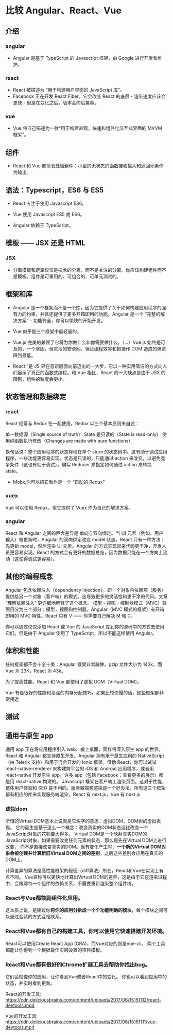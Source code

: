 



# 比较 Angular、React、Vue

 

## 介绍

### angular

- Angular 是基于 TypeScript 的 Javascript 框架，由 Google 进行开发和维护。

### react

- React 被描述为 “用于构建用户界面的 JavaScript 库”。
- Facebook 正在开发 React Fiber。它会改变 React 的底层 - 渲染速度应该会更快 - 但是在变化之后，版本会向后兼容。

### vue

- Vue 将自己描述为一款“用于构建直观，快速和组件化交互式界面的 MVVM 框架”。

## 组件

- React 和 Vue 都擅长处理组件：小型的无状态的函数接收输入和返回元素作为输出。


## 语法：Typescript，ES6 与 ES5

- React 专注于使用 Javascript ES6。

- Vue 使用 Javascript ES5 或 ES6。

- Angular 依赖于 TypeScript。

## 模板 —— JSX 还是 HTML

### JSX

- 分离模板和逻辑仅仅是技术的分离，而不是关注的分离。你应该构建组件而不是模板。组件是可重用的、可组合的、可单元测试的。

## 框架和库

- Angular 是一个框架而不是一个库，因为它提供了关于如何构建应用程序的强有力的约束，并且还提供了更多开箱即用的功能。Angular 是一个 “完整的解决方案” - 功能齐全，你可以愉快的开始开发。

- Vue 似乎是三个框架中最轻量的。

- Vue.js 完美的兼顾了它将为你做什么和你需要做什么。（...）Vue.js 始终是可及的，一个坚固，但灵活的安全网，保证编程效率和把操作 DOM 造成的痛苦降到最低。

- React “是 JS 界在意识层面向前迈出的一大步，它以一种实用简洁的方式向人们展示了真正的函数式编程。和 Vue 相比，React 的一大缺点是由于 JSX 的限制，组件的粒度会更小。

## 状态管理和数据绑定

### react

React 经常与 Redux 在一起使用。Redux 以三个基本原则来自述：

单一数据源（Single source of truth）
State 是只读的（State is read-only）
使用纯函数执行修改（Changes are made with pure functions）

换句话说：整个应用程序的状态存储在单个 store 的状态树中。这有助于调试应用程序，一些功能更容易实现。状态是只读的，只能通过 action 来改变，以避免竞争条件（这也有助于调试）。编写 Reducer 来指定如何通过 action 来转换 state。

-  Mobx,你可以把它看作是一个 “自动的 Redux”

### vuex

Vue 可以使用 Redux，但它提供了 Vuex 作为自己的解决方案。


### angular

React 和 Angular 之间的巨大差异是 单向与双向绑定。当 UI 元素（例如，用户输入）被更新时，Angular 的双向绑定改变 model 状态。React 只有一种方法：先更新 model，然后渲染 UI 元素。Angular 的方式实现起来代码更干净，开发人员更容易实现。React 的方式会有更好的数据总览，因为数据只能在一个方向上流动（这使得调试更容易）。




## 其他的编程概念


Angular 包含依赖注入（dependency injection），即一个对象将依赖项（服务）提供给另一个对象（客户端）的模式。这导致更多的灵活性和更干净的代码。文章 “理解依赖注入” 更详细地解释了这个概念。
模型 - 视图 - 控制器模式（MVC）将项目分为三个部分：模型，视图和控制器。Angular（MVC 模式的框架）有开箱即用的 MVC 特性。React 只有 V —— 你需要自己解决 M 和 C。


你可以通过仅仅添加 React 或 Vue 的 JavaScript 库到你的源码中的方式去使用它们。但是由于 Angular 使用了 TypeScript，所以不能这样使用 Angular。

## 体积和性能

任何框架都不会十全十美：Angular 框架非常臃肿。gzip 文件大小为 143k，而 Vue 为 23K，React 为 43k。

为了提高性能，React 和 Vue 都使用了虚拟 DOM（Virtual DOM）。


Vue 有着很好的性能和高深的内存分配技巧。如果比较快慢的话，这些框架都非常接近


## 测试


## 通用与原生 app

通用 app 正在将应用程序引入 web、搬上桌面，同样将深入原生 app 的世界。
React 和 Angular 都支持原生开发。Angular 拥有用于原生应用的 NativeScript（由 Telerik 支持）和用于混合开发的 Ionic 框架。借助 React，你可以试试 react-native-renderer 来构建跨平台的 iOS 和 Android 应用程序，或者用 react-native 开发原生 app。许多 app（包括 Facebook；查看更多的展示）都是用 react-native 构建的。
Javascript 框架在客户端上渲染页面。这对于性能，整体用户体验和 SEO 是不利的。服务器端预渲染是一个好办法。所有这三个框架都有相应的库来实现服务端渲染。React 有 next.js，Vue 有 nuxt.js

### 虚拟dom

所谓的Virtual DOM基本上说就是它名字的意思：虚拟DOM，DOM树的虚拟表现。
它的诞生是基于这么一个概念：改变真实的DOM状态远比改变一个JavaScript对象的花销要大得多。
Virtual DOM是一个映射真实DOM的JavaScript对象，如果需要改变任何元素的状态，那么是先在Virtual DOM上进行改变，
而不是直接改变真实的DOM。当有变化产生时，**一个新的Virtual DOM对象会被创建并计算新旧Virtual DOM之间的差别**。之后这些差别会应用在真实的DOM上。

计算差异的算法是高性能框架的秘密（diff算法）所在，React和Vue在实现上有点不同。
Vue宣称可以更快地计算出Virtual DOM的差异，这是由于它在渲染过程中，会跟踪每一个组件的依赖关系，不需要重新渲染整个组件树。

### React与Vue都鼓励组件化应用。

这本质上说，是建议你**将你的应用分拆成一个个功能明确的模块**，每个模块之间可以通过合适的方式互相联系。


### React和Vue都有自己的构建工具，你可以使用它快速搭建开发环境。

React可以使用Create React App (CRA)，而Vue对应的则是vue-cli。
两个工具都能让你得到一个根据最佳实践设置的项目模板。



### React和Vue都有很好的Chrome扩展工具去帮助你找出bug。
它们会检查你的应用，让你看到Vue或者React中的变化。
你也可以看到应用中的状态，并实时看到更新。

React的开发工具: https://cdn.deliciousbrains.com/content/uploads/2017/06/15151112/react-devtools.mp4

Vue的开发工具: https://cdn.deliciousbrains.com/content/uploads/2017/06/15151111/vue-devtools.mp4